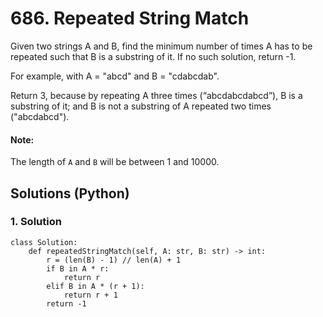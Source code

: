# 686. Repeated String Match
Given two strings A and B, find the minimum number of times A has to be repeated such that B is a substring of it. If no such solution, return -1.

For example, with A = "abcd" and B = "cdabcdab".

Return 3, because by repeating A three times (“abcdabcdabcd”), B is a substring of it; and B is not a substring of A repeated two times ("abcdabcd").

#### Note:
The length of ```A``` and ```B``` will be between 1 and 10000.

## Solutions (Python)

### 1. Solution
```Python3
class Solution:
    def repeatedStringMatch(self, A: str, B: str) -> int:
        r = (len(B) - 1) // len(A) + 1
        if B in A * r:
            return r
        elif B in A * (r + 1):
            return r + 1
        return -1
```
